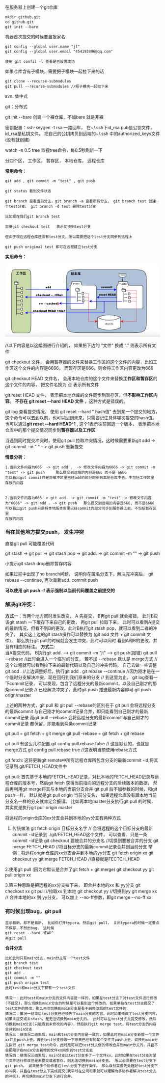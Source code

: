 在服务器上创建一个git仓库

~~~
mkdir github.git
cd github.git
git init --bare
~~~

机器首次提交的时候要自报家名

~~~
git config --global user.name "jt"
git config --global user.email "454193896@qq.com"

使用 git confil -l 查看是否设置成功
~~~

如果仓库含有子模块，需要把子模块一起拉下来的话

~~~
git clone --recurse-submodules
git pull --recurse-submodules //把子模块一起拉下来
~~~





svn: 集中式

git：分布式

git init --bare 创建一个裸仓库，不加bare 就是非裸

密钥配置：ssh-keygen -t rsa 一路回车， 在~/.ssh下id_rsa.pub是公钥文件，id_rsa是私钥文件， 把自己的公钥拷贝到远端的~/.ssh 中的authorized_keys文件(没有就创建)

watch -n 0.5 tree  监视tree命令，每0.5秒刷新一下

分四个区， 工作区， 暂存区， 本地仓库， 远程仓库

**常用命令**：

~~~
git add , git commit -m "test" , git push

git status 看到文件状态

git branch 查看当前分支，git branch -a 查看所有分支， git branch test 创建一个test分支， git branch -d test 删除test分支

比如现在我们git branch test

需要git checkout test   表示切换到test分支

但由于现在远程仓库还没有test分支，所以需要把这个test分支同步到远程上

git push original test 即可在远程建立test分支
~~~



**实用命令：**

![1676257212630](../pic/1676257212630.png)

//以下内容是以这幅图进行介绍的， 如果把下边的 "文件" 换成 "." 则表示所有文件

git checkout 文件， 会用暂存器的文件来替换工作区的这个文件的内容，比如工作区这个文件的内容是6666， 而暂存区是666，则会将工作区内容更改为666

git checkout HEAD 文件名， 会用本地仓库的这个文件来替换**工作区和暂存区**的这个文件的内容， 把文件名换为 点 表示所有文件

git reset HEAD 文件， 表示把本地仓库的文件同步到暂存区，但**不影响工作区内容**。
**不存在 git reset --hard HEAD 文件** ，这种方式是错误的。

git log  查看提交情况， 使用 git reset --hard " hash值" 去到某一个提交的地方，这个命令可以去到以前，也可以回到未来，只需要记住具体哪次提交的hash值。 也可以通过**git reset --hard HEAD^1** , 这个1表示往前回退一个版本， 表示把本地仓库中的那个提交情况同步到**暂存器以及工作区**

当遇到同时提交冲突时，使用git pull 拉取冲突情况，这时候需要重新git add -> git commit -m " " - > git push 重新提交

**情景分析：**

~~~
1.当前文件内容为666  -> git add .  -> 修改文件内容为6666 -> git commit -m "test" -> git push     那么提交到远端的内容是666 而不是 6666
可以看出git commit只是将缓冲区里已经add的部分同步到本地仓库中去，不包括工作区里
存放的内容


2.当前文件内容为666 -> git add. -> git commit -m "test" -> 修改文件内容为"6666" -> git add . -> git push   那么提交到远端的内容是666, 而不是6666
可以看出git push只是将本地版本库里已经commit的部分同步到服务器上去，不包括暂存区里
存放的内容

~~~

### 当在其他地方提交push， 发生冲突

直接git pull 可能覆盖代码

git stash -> git pull -> git stash pop -> git add. -> git commit -m "" -> git push

小提示git stash drop删除暂存内容

如果过程中出现了no branch问题， 说明你在匿名分支下，解决完冲突后， git rebase --continue,  再次重新add. commit push

**可以使用 git push -f  表示强制以当前代码覆盖之前提交的**

### 解决git冲突：
**方式一**：当两个地方同时发生改变， A 先提交， B再git pull 就会报错， 此时B应该git stash 一下缓存下来自己的更改， 
再git pull 拉取下来， 此时可以看到A提交的最新情况，但看不到B的更改，此时B执行git stash pop，就可以看到二者的冲突了。
其实这上边的git stash操作可以替换为 (git add 文件 + git commit 文件)， 那么执行git pull的时候就会发生冲突，此时可以同时
看到A和B的更改，并且有相应的标注。
**方式二**:  
当A提交代码， B执行git add. --> git commit -m "jt" --> git push(报错)
git pull --rebase	//此时会进入一个临时的分支， 若不加 --rebase 默认是 merge方式
//这个过程就可以看到拉下来的最新代码以及自己的冲突代码， 自己去做一些调整
git add .	//上边调整好后，执行git add .
git rebase --continue	//因为刚才是在一个临时分支解决冲突，现在回归到我们原来的分支
// 到这里为止， git log查看一下commit记录， 可以发现，包含了远程分支的最新commit，以及自己刚才的那条commit记录
// 已经解决冲突了，此时git push 推送最新内容即可
git push orign/master


上述的两种方式，git pull 和 git pull --rebase的区别在于
git pull 会将远程分支的最新commit 与自己刚才的commit记录合并，即只能看到自己刚才的最新commit记录
而git pull --rebase 会将远程分支的最新commit 与自己刚才的commit记录 都保留，即能看到两条commit记录



git pull = git fetch + git merge
git pull -rebase = git fetch + git rebase

git pull 有这么几种配置
git config pull.rebase false  // 这是默认的，也就是merge方式
git config pull.rebase true  //这表明当前使用rebase方式

git fetch: 这将更新git remote中所有远程仓库所包含分支的最新commit -id,将其记录到.git/FETCH_HEAD文件中

git pull: 首先基于本地的FETCH_HEAD记录，对比本地的FETCH_HEAD记录与远程仓库的版本号，然后git fetch 获得当前指向的远程分支的后续版本的数据，
然后再利用git merge将其与本地的当前分支合并
git pull 后不加参数的时候，和git push一样， 默认就是git pull origin 当前分支名， 如果远程仓库没有跟本地当前分支名一样的分支就肯定会报错。
比如再本地master分支执行git pull 的时候， 其实就是执行git pull origin master


将远程的origin仓库的xx分支合并到本地的yy分支有两种方式
1. 传统做法
git fetch origin 目标分支名字 // 会将远程的这个目标分支的最新commit -id记录到 ./git/FETCH_HEAD这个文件， 可以查看，只是一条commit -id记录
git checkout 要被合并的分支名 //切换到要被合并的分支
git merge FETCH_HEAD //将目标分支的最新commit记录合并到当前分支
举例：将远程origin仓库的xx分支合并到本地的yy分支
git fetch origin xx
git checkout yy
git merge FETCH_HEAD  //直接就是FECTCH_HEAD

2.使用git pull (因为它默认是合并了git fetch + git merge)
git checkout yy
git pull origin xx

3.第三种思路是把远程的xx分支拉下来， 即合并本地的xx 和 yy分支
git checkout xx
git pull  //拉取xx 到本地
git checkout yy //切换到yy
git merge xx // 合并本地的xx 到 yy分支， 可以加上 --no-ff参数，即git merge --no-ff xx



### 有时候出现bug，git pull

~~~
显示最新，却不是最新， 比如你打开typora，然后git pull， 关闭typora的时候一定要点不保存，不然出bug， 这时候
git reset --hard HEAD^ 
再git pull
~~~



**合并分支**

~~~
比如此时只有main分支，main分支有一个test文件
git branch test
git checkout test
git add .
git commit -m ""
git push origin test
此时test和main分支下都有一个test文件

情况一：此时test和main分支的文件内容是一样的，如果在test分支下对test文件进行修改(不提交)，那么切换到main分支的时候是可以看到这个修改的，如果单独在test分支提交了test文件的修改，那么再次切换到main分支是看不到修改后的test文件的
情况二：情况一结束后test分支已经领先了main分支的内容，此时如果修改了test分支内容，如果未提交或未stash，是无法切换到main分支的， 此时可以在test分支先提交修改，然后切换到main分支(只能看到未修改的内容)，然后执行git merge test，将test分支的内容合并到main分支
情况三：继情况二结束后，main和test分支内容是一致的，如果此时在main分支新增一个文件xx并且push上去，再去test分支修改一下原来已经有的某个文件并push上去，切换到main分支执行 git merge test命令，此时是可以把test分支做的修改合并到main分支的，并且不会把刚才在main分支新增的文件xx同步到test分支去
情况四：继情况三结束后，main分支比test分支多了一个文件xx，此时如果在test分支对某个文件进行修改但是未提交或者暂存，则无法切换到main分支去。 所以必须要在test分支下git push， 如果是多个协作者在test分支下进行操作， 那么自然需要先处理好test分支下的冲突，并且在test分支下完成提交(我平时在公司和家就可以理解为多协作者解决test分支的冲突)，再切换到main分支下进行合并。
~~~

